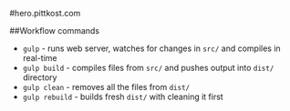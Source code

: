 #hero.pittkost.com

##Workflow commands
- `gulp` - runs web server, watches for changes in `src/` and compiles in real-time
- `gulp build` - compiles files from `src/` and pushes output into `dist/` directory
- `gulp clean` - removes all the files from `dist/`
- `gulp rebuild` - builds fresh `dist/` with cleaning it first
